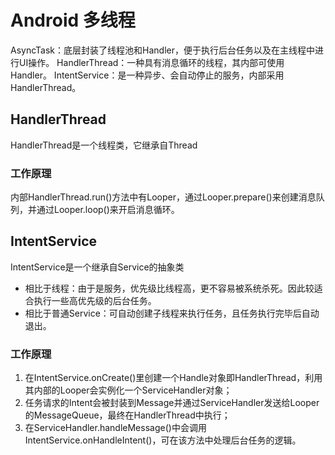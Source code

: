 # Android 多线程

AsyncTask：底层封装了线程池和Handler，便于执行后台任务以及在主线程中进行UI操作。
HandlerThread：一种具有消息循环的线程，其内部可使用Handler。
IntentService：是一种异步、会自动停止的服务，内部采用HandlerThread。

## HandlerThread

HandlerThread是一个线程类，它继承自Thread

### 工作原理

内部HandlerThread.run()方法中有Looper，通过Looper.prepare()来创建消息队列，并通过Looper.loop()来开启消息循环。

## IntentService

IntentService是一个继承自Service的抽象类

* 相比于线程：由于是服务，优先级比线程高，更不容易被系统杀死。因此较适合执行一些高优先级的后台任务。
* 相比于普通Service：可自动创建子线程来执行任务，且任务执行完毕后自动退出。

### 工作原理
1. 在IntentService.onCreate()里创建一个Handle对象即HandlerThread，利用其内部的Looper会实例化一个ServiceHandler对象；
2. 任务请求的Intent会被封装到Message并通过ServiceHandler发送给Looper的MessageQueue，最终在HandlerThread中执行；
3. 在ServiceHandler.handleMessage()中会调用IntentService.onHandleIntent()，可在该方法中处理后台任务的逻辑。